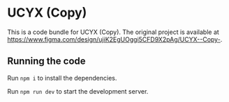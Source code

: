 
  # UCYX (Copy)

  This is a code bundle for UCYX (Copy). The original project is available at https://www.figma.com/design/ujiK2EgUOggi5CFD9X2pAg/UCYX--Copy-.

  ## Running the code

  Run `npm i` to install the dependencies.

  Run `npm run dev` to start the development server.
  